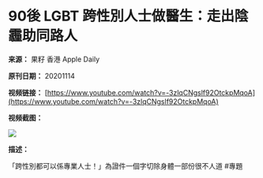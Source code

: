 # 90後 LGBT 跨性別人士做醫生：走出陰霾助同路人

**来源：** 果籽 香港 Apple Daily

**原刊日期：** 20201114

**视频链接：** [https://www.youtube.com/watch?v=-3zlqCNgslf92OtckpMqoA](https://www.youtube.com/watch?v=-3zlqCNgslf92OtckpMqoA)

**视频截图：**

![](https://i.ytimg.com/an/-3zlqCNgslf92OtckpMqoA/featured_channel.jpg?v=5f7cbfcd)

**描述：**

「跨性別都可以係專業人士！」為證件一個字切除身體一部份很不人道 #專題
